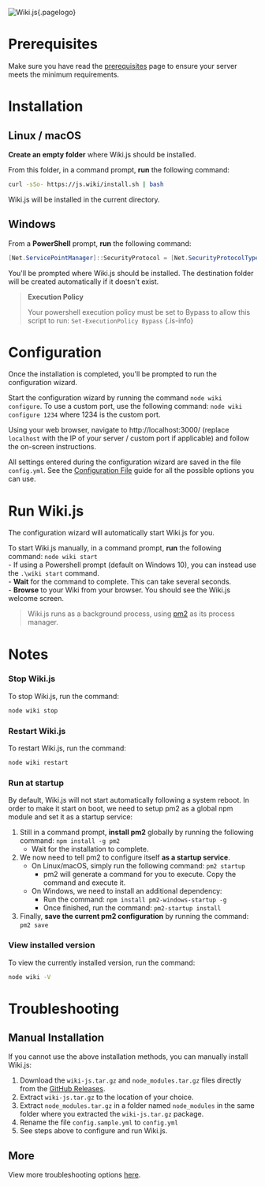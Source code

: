 <!-- TITLE: Install -->
<!-- SUBTITLE: How to install Wiki.js on your server -->
![Wiki.js](/uploads/page-icons/logo.png "Logo"){.pagelogo}
# Prerequisites
Make sure you have read the [prerequisites](/wiki/prerequisites) page to ensure your server meets the minimum requirements.

# Installation
## Linux / macOS
**Create an empty folder** where Wiki.js should be installed.

From this folder, in a command prompt, **run** the following command:
```bash
curl -sSo- https://js.wiki/install.sh | bash
```
Wiki.js will be installed in the current directory.

## Windows
From a **PowerShell** prompt, **run** the following command:
```powershell
[Net.ServicePointManager]::SecurityProtocol = [Net.SecurityProtocolType]::Tls12; iex ((New-Object System.Net.WebClient).DownloadString('https://js.wiki/install.ps1'))
```
You'll be prompted where Wiki.js should be installed. The destination folder will be created automatically if it doesn't exist.

> **Execution Policy**
>
> Your powershell execution policy must be set to Bypass to allow this script to run:
> `Set-ExecutionPolicy Bypass`
{.is-info}

# Configuration
Once the installation is completed, you'll be prompted to run the configuration wizard.

Start the configuration wizard by running the command `node wiki configure`.  To use a custom port, use the following command: `node wiki configure 1234` where 1234 is the custom port.

Using your web browser, navigate to http://localhost:3000/ (replace `localhost` with the IP of your server / custom port if applicable) and follow the on-screen instructions.

All settings entered during the configuration wizard are saved in the file `config.yml`. See the [Configuration File](/wiki/install/configuration) guide for all the possible options you can use.

# Run Wiki.js
The configuration wizard will automatically start Wiki.js for you.

To start Wiki.js manually, in a command prompt, **run** the following command: `node wiki start`  
	- If using a Powershell prompt (default on Windows 10), you can instead use the `.\wiki start` command.  
	- **Wait** for the command to complete. This can take several seconds.  
	- **Browse** to your Wiki from your browser. You should see the Wiki.js welcome screen.

> Wiki.js runs as a background process, using [pm2](http://pm2.keymetrics.io/) as its process manager.

# Notes
### Stop Wiki.js
To stop Wiki.js, run the command: 
```bash
node wiki stop
```

### Restart Wiki.js
To restart Wiki.js, run the command: 
```bash
node wiki restart
```

### Run at startup

By default, Wiki.js will not start automatically following a system reboot. In order to make it start on boot, we need to setup pm2 as a global npm module and set it as a startup service:

1. Still in a command prompt, **install pm2** globally by running the following command: `npm install -g pm2`
	- Wait for the installation to complete.
2. We now need to tell pm2 to configure itself **as a startup service**.
	- On Linux/macOS, simply run the following command: `pm2 startup`
		- pm2 will generate a command for you to execute. Copy the command and execute it.
	- On Windows, we need to install an additional dependency:
		- Run the command: `npm install pm2-windows-startup -g`
		- Once finished, run the command: `pm2-startup install`
3. Finally, **save the current pm2 configuration** by running the command: `pm2 save`

### View installed version
To view the currently installed version, run the command:  
```bash
node wiki -V
```

# Troubleshooting
## Manual Installation

If you cannot use the above installation methods, you can manually install Wiki.js:

1. Download the `wiki-js.tar.gz` and `node_modules.tar.gz` files directly from the [GitHub Releases](https://github.com/Requarks/wiki/releases).
2. Extract `wiki-js.tar.gz` to the location of your choice.
3. Extract `node_modules.tar.gz` in a folder named `node_modules` in the same folder where you extracted the `wiki-js.tar.gz` package.
4. Rename the file `config.sample.yml` to `config.yml`
5. See steps above to configure and run Wiki.js.

## More
View more troubleshooting options [here](/wiki/troubleshooting#wiki-js-wont-start).